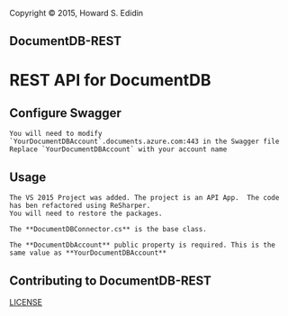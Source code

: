 Copyright © 2015, Howard S. Edidin

## DocumentDB-REST
# REST API for DocumentDB #

## Configure Swagger ##

```
You will need to modify `YourDocumentDBAccount`.documents.azure.com:443 in the Swagger file
Replace `YourDocumentDBAccount` with your account name
```

## Usage ##

```
The VS 2015 Project was added. The project is an API App.  The code has ben refactored using ReSharper.
You will need to restore the packages. 

The **DocumentDBConnector.cs** is the base class. 

The **DocumentDbAccount** public property is required. This is the same value as **YourDocumentDBAccount**
```

## Contributing to DocumentDB-REST ##


[LICENSE](./LICENSE)
